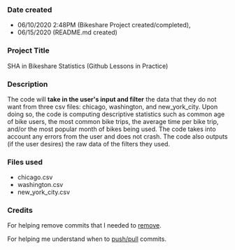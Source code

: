 ### Date created
* 06/10/2020 2:48PM (Bikeshare Project created/completed),
* 06/15/2020 (README.md created)

### Project Title
SHA in Bikeshare Statistics (Github Lessons in Practice)

### Description
The code will **take in the user's input and filter** the data that they do
not want from three csv files: chicago, washington, and new_york_city. Upon doing so, the code is computing descriptive statistics such as common age of bike users, the most common bike trips, the average time per bike trip, and/or the most popular month of bikes being used. The code takes into account any errors from the user and does not crash. The code also outputs (if the user desires) the raw data of the filters they used.

### Files used
* chicago.csv
* washington.csv
* new_york_city.csv

### Credits
For helping remove commits that I needed to [remove](https://stackoverflow.com/questions/1338728/delete-commits-from-a-branch-in-git).

For helping me understand when to [push/pull](https://stackoverflow.com/questions/10565217/do-you-push-every-single-commit) commits.
